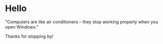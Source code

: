 # Hello

"Computers are like air conditioners – they stop working properly when you open Windows." 

Thanks for stopping by!

